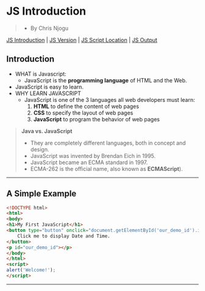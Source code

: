 # JS Introduction
> * By Chris Njogu


[JS Introduction](./introduction.md) |  [JS Version](./version.md) | [JS Script Location](./script-location.md) | [JS Output](./output.md)



## Introduction

* WHAT is Javascript:
    - JavaScript is the __programming language__ of HTML and the Web.
* JavaScript is easy to learn.
* WHY LEARN JAVASCRIPT
    - JavaScript is one of the 3 languages all web developers must learn:
      1. __HTML__ to define the content of web pages
      2. __CSS__ to specify the layout of web pages
      3. __JavaScript__ to program the behavior of web pages


> __Java vs. JavaScript__
>
> * They are completely different languages, both in concept and design.
> * JavaScript was invented by Brendan Eich in 1995.
> * JavaScript became an ECMA standard in 1997. 
> * ECMA-262 is the official name, also known as **ECMAScript**).

-----

## A Simple Example

````html
<!DOCTYPE html>
<html>
<body>
<h1>My First JavaScript</h1>
<button type="button" onclick="document.getElementById('our_demo_id').innerHTML = new Date() ">
	Click me to display Date and Time.
</button>
<p id="our_demo_id"></p>
</body>
</html>
<script>
alert('Welcome!');
</script>
````

----

